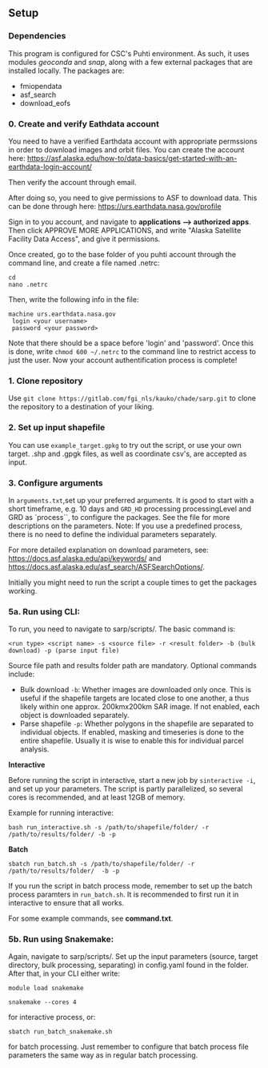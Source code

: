 ## Setup

### Dependencies
This program is configured for CSC's Puhti environment. As such, it uses modules _geoconda_ and _snap_, along with a few external packages that are installed locally. The packages are:

- fmiopendata
- asf_search
- download_eofs

### 0. Create and verify Eathdata account
You need to have a verified Earthdata account with appropriate permssions in order to download images and orbit files. You can create the account here:
https://asf.alaska.edu/how-to/data-basics/get-started-with-an-earthdata-login-account/

Then verify the account through email.

After doing so, you need to give permissions to ASF to download data. This can be done through here:
https://urs.earthdata.nasa.gov/profile

Sign in to you account, and navigate to **applications --> authorized apps**. Then click APPROVE MORE APPLICATIONS, and write "Alaska Satellite Facility Data Access", and give it permissions.

Once created, go to the base folder of you puhti account through the command line, and create a file named .netrc:

```
cd
nano .netrc
```

Then, write the following info in the file:

```
machine urs.earthdata.nasa.gov
 login <your username>
 password <your password>

```

Note that there should be a space before 'login' and 'password'. Once this is done, write `chmod 600 ~/.netrc` to the command line to restrict access to just the user. Now your account authentification process is complete!

### 1. Clone repository
Use `git clone https://gitlab.com/fgi_nls/kauko/chade/sarp.git` to clone the repository to a destination of your liking.

### 2. Set up input shapefile
You can use `example_target.gpkg` to try out the script, or use your own target. .shp and .gpgk files, as well as coordinate csv's, are accepted as input.

### 3. Configure arguments
In `arguments.txt`,set up your preferred arguments. It is good to start with a short timeframe, e.g. 10 days and `GRD_HD` processing processingLevel and GRD as `process``, to configure the packages. See the file for more descriptions on the parameters. Note: If you use a predefined process, there is no need to define the individual parameters separately. 

For more detailed explanation on download parameters, see: https://docs.asf.alaska.edu/api/keywords/ and https://docs.asf.alaska.edu/asf_search/ASFSearchOptions/.

Initially you might need to run the script a couple times to get the packages working.


### 5a. Run using CLI:
To run, you need to navigate to sarp/scripts/. The basic command is: 

```<run type> <script name> -s <source file> -r <result folder> -b (bulk download) -p (parse input file) ```

Source file path and results folder path are mandatory. Optional commands include:
- Bulk download `-b`: Whether images are downloaded only once. This is useful if the shapefile targets are located close to one another, a thus likely within one approx. 200kmx200km SAR image. If not enabled, each object is downloaded separately.
- Parse shapefile `-p`: Whether polygons in the shapefile are separated to individual objects. If enabled, masking and timeseries is done to the entire shapefile. Usually it is wise to enable this for individual parcel analysis.

**Interactive**

Before running the script in interactive, start a new job by `sinteractive -i`, and set up your parameters. The script is partly parallelized, so several cores is recommended, and at least 12GB of memory.

Example for running interactive: 

`bash run_interactive.sh -s /path/to/shapefile/folder/ -r /path/to/results/folder/ -b -p `



**Batch**

`sbatch run_batch.sh -s /path/to/shapefile/folder/ -r /path/to/results/folder/  -b -p`

If you run the script in batch process mode, remember to set up the batch process paramters in `run_batch.sh`. It is recommended to first run it in interactive to ensure that all works.

For some example commands, see **command.txt**.


### 5b. Run using Snakemake:
Again, navigate to sarp/scripts/. Set up the input parameters (source, target directory, bulk processing, separating) in config.yaml found in the folder. After that, in your CLI either write:

`module load snakemake`

`snakemake --cores 4`

for interactive process, or:

`sbatch run_batch_snakemake.sh`

for batch processing. Just remember to configure that batch process file parameters the same way as in regular batch processing.